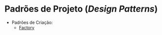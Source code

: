 # Padrões de Projeto (*Design Patterns*)

- Padrões de Criação:
  - [Factory](https://github.com/PedroHReis22/design-patterns/tree/master/src/main/java/curso/factory)
